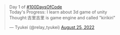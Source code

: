 <blockquote class="twitter-tweet"><p lang="en" dir="ltr">Day 1 of <a href="https://twitter.com/hashtag/100DaysOfCode?src=hash&amp;ref_src=twsrc%5Etfw">#100DaysOfCode</a> <br>Today&#39;s Progress: I learn about 3d game of unity<br>Thought:吉里吉里 is game engine and called &quot;kirikiri&quot;</p>&mdash; Tyukei (@relay_tyukei) <a href="https://twitter.com/relay_tyukei/status/1562811995275272192?ref_src=twsrc%5Etfw">August 25, 2022</a></blockquote> <script async src="https://platform.twitter.com/widgets.js" charset="utf-8"></script>